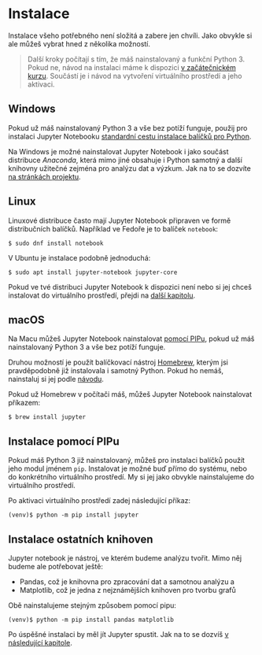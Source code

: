 # Instalace

Instalace všeho potřebného není složitá a zabere jen chvíli. Jako obvykle si ale můžeš
vybrat hned z několika možností.

> Další kroky počítají s tím, že máš nainstalovaný a funkční Python 3.
Pokud ne, návod na instalaci máme k dispozici [v začátečnickém kurzu](https://naucse.python.cz/course/pyladies/sessions/install/).
Součástí je i návod na vytvoření virtuálního prostředí a jeho aktivaci.

## Windows

Pokud už máš nainstalovaný Python 3 a vše bez potíží funguje, použij pro instalaci
Jupyter Notebooku [standardní cestu instalace balíčků pro Python](#instalace-pomocí-pipu).

Na Windows je možné nainstalovat Jupyter Notebook i jako součást distribuce
*Anaconda*, která mimo jiné obsahuje i Python samotný a další knihovny užitečné
zejména pro analýzu dat a výzkum. Jak na to se dozvíte [na stránkách projektu](https://www.anaconda.com/download/).

## Linux

Linuxové distribuce často mají Jupyter Notebook připraven ve formě distribučních
balíčků. Například ve Fedoře je to balíček `notebook`:

```shell
$ sudo dnf install notebook
```

V Ubuntu je instalace podobně jednoduchá:

```shell
$ sudo apt install jupyter-notebook jupyter-core
```

Pokud ve tvé distribuci Jupyter Notebook k dispozici není nebo si jej chceš
instalovat do virtuálního prostředí, přejdi na [další kapitolu](#instalace-pomocí-pipu).

## macOS

Na Macu můžeš Jupyter Notebook nainstalovat [pomocí PIPu](#instalace-pomocí-pipu),
pokud už máš nainstalovaný Python 3 a vše bez potíží funguje.

Druhou možností je použít balíčkovací nástroj [Homebrew](https://brew.sh/index_cs),
kterým jsi pravděpodobně již instalovala i samotný Python. Pokud ho nemáš, nainstaluj
si jej podle [návodu](https://brew.sh/index_cs#install).

Pokud už Homebrew v počítači máš, můžeš Jupyter Notebook nainstalovat příkazem:

```shell
$ brew install jupyter
```

## Instalace pomocí PIPu

Pokud máš Python 3 již nainstalovaný, můžeš pro instalaci balíčků použít jeho
modul jménem `pip`. Instalovat je možné buď přímo do systému, nebo do konkrétního
virtuálního prostředí. My si jej jako obvykle nainstalujeme do virtuálního
prostředí.

Po aktivaci virtuálního prostředí zadej následující příkaz:
```shell
(venv)$ python -m pip install jupyter
```

## Instalace ostatních knihoven

Jupyter notebook je nástroj, ve kterém budeme analýzu tvořit. Mimo něj budeme
ale potřebovat ještě:

* Pandas, což je knihovna pro zpracování dat a samotnou analýzu a
* Matplotlib, což je jedna z nejznámějších knihoven pro tvorbu grafů

Obě nainstalujeme stejným způsobem pomocí pipu:

```shell
(venv)$ python -m pip install pandas matplotlib
```

Po úspěšné instalaci by měl jít Jupyter spustit. Jak na to se dozvíš
[v následující kapitole](./jupyter&#32;notebook.md).
